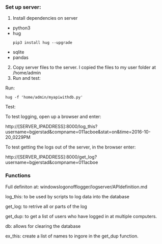 ### Set up server:
1. Install dependencies on server
  * python3
  * hug
    ```
    pip3 install hug --upgrade

    ```
  * sqlite
  * pandas
2. Copy server files to the server.
  I copied the files to my user folder at /home/admin
3. Run and test:

  Run:
  ```
  hug -f 'home/admin/myapiwithdb.py'
  
  ```
  Test:
  
  To test logging, open up a browser and enter:
  
  http://[SERVER_IPADDRESS]:8000/log_this?username=bgjerstad&compname=011acboe&stat=on&time=2016-10-20_0229PM
  
  To test getting the logs out of the server, in the browser enter:
  
  http://[SERVER_IPADDRESS]:8000/get_log?username=bgjerstad&compname=011acboe
  
 
 ### Functions

Full definiton at: windowslogonofflogger/logserver/APIdefinition.md

log_this: to be used by scripts to log data into the database

get_log: to retrive all or parts of the log

get_dup: to get a list of users who have logged in at multiple computers. 

db: allows for clearing the database

ex_this: create a list of names to ingore in the get_dup function. 
